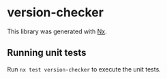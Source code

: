 # version-checker

This library was generated with [Nx](https://nx.dev).

## Running unit tests

Run `nx test version-checker` to execute the unit tests.
